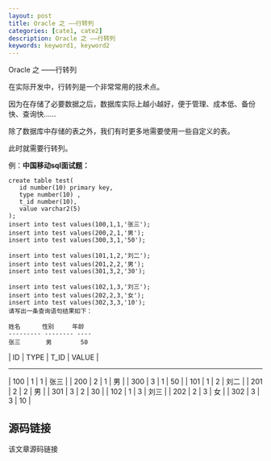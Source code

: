 ```yaml
---
layout: post
title: Oracle 之 ——行转列
categories: [cate1, cate2]
description: Oracle 之 ——行转列
keywords: keyword1, keyword2
---
```


Oracle 之 ——行转列

在实际开发中，行转列是一个非常常用的技术点。

因为在存储了必要数据之后，数据库实际上越小越好，便于管理、成本低、备份快、查询快……

除了数据库中存储的表之外，我们有时更多地需要使用一些自定义的表。

此时就需要行转列。

例：**中国移动sql面试题：**
```
create table test(
   id number(10) primary key,
   type number(10) ,
   t_id number(10),
   value varchar2(5)
);
insert into test values(100,1,1,'张三');
insert into test values(200,2,1,'男');
insert into test values(300,3,1,'50');

insert into test values(101,1,2,'刘二');
insert into test values(201,2,2,'男');
insert into test values(301,3,2,'30');

insert into test values(102,1,3,'刘三');
insert into test values(202,2,3,'女');
insert into test values(302,3,3,'10');
请写出一条查询语句结果如下：

姓名      性别     年龄
--------- -------- ----
张三       男        50
```

 | ID | TYPE | T_ID | VALUE |
----------- ----------- ----------- -----
 | 100 | 1 | 1 | 张三 |
 | 200 | 2 | 1 | 男 |
 | 300 | 3 | 1 | 50 |
 | 101 | 1 | 2 | 刘二 |
 | 201 | 2 | 2 | 男 |
 | 301 | 3 | 2 | 30 |
 | 102 | 1 | 3 | 刘三 |
 | 202 | 2 | 3 | 女 |
 | 302 | 3 | 3 | 10 |



## 源码链接
该文章源码链接 [](url)